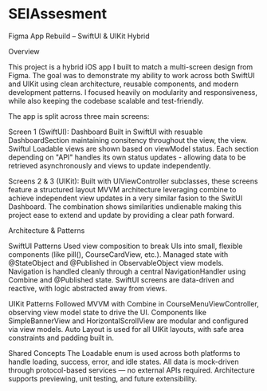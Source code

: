 # SEIAssesment

Figma App Rebuild – SwiftUI & UIKit Hybrid

Overview

This project is a hybrid iOS app I built to match a multi-screen design from Figma. The goal was to demonstrate my ability to work across both SwiftUI and UIKit using clean architecture, reusable components, and modern development patterns. I focused heavily on modularity and responsiveness, while also keeping the codebase scalable and test-friendly.

The app is split across three main screens:

Screen 1 (SwiftUI): Dashboard Built in SwiftUI with resuable DashboardSection maintaining consitency throughout the view, the view. SwiftuI Loadable views are shown based on viewModel status. Each section depending on "API" handles its own status updates - allowing data to be retrieved asynchronously and views to update independently. 

Screens 2 & 3 (UIKit): Built with UIViewController subclasses, these screens feature a structured layout MVVM architecture leveraging combine to achieve independent view updates in a very similar fasion to the SwitUI Dashboard. The combination shows similarities undienable making this project ease to extend and update by providing a clear path forward.


Architecture & Patterns

SwiftUI Patterns
Used view composition to break UIs into small, flexible components (like pill(), CourseCardView, etc.).
Managed state with @StateObject and @Published in ObservableObject view models.
Navigation is handled cleanly through a central NavigationHandler using Combine and @Published state.
SwiftUI screens are data-driven and reactive, with logic abstracted away from views.


UIKit Patterns
Followed MVVM with Combine in CourseMenuViewController, observing view model state to drive the UI.
Components like SimpleBannerView and HorizontalScrollView are modular and configured via view models.
Auto Layout is used for all UIKit layouts, with safe area constraints and padding built in.

Shared Concepts
The Loadable<T> enum is used across both platforms to handle loading, success, error, and idle states.
All data is mock-driven through protocol-based services — no external APIs required.
Architecture supports previewing, unit testing, and future extensibility.
